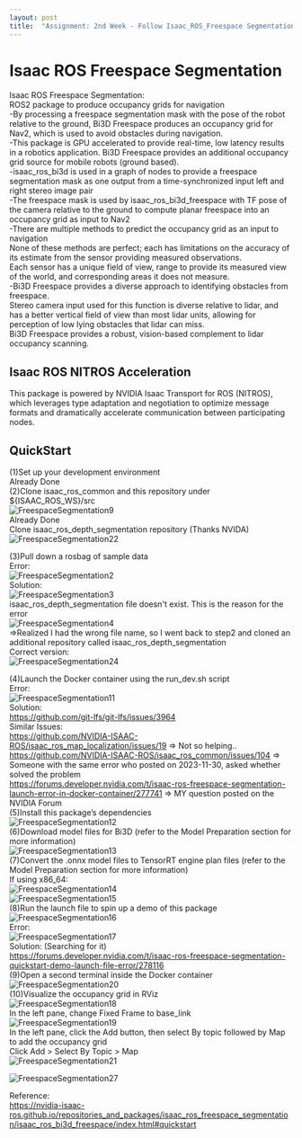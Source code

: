 ```yaml
---
layout: post
title:  "Assignment: 2nd Week - Follow Isaac_ROS_Freespace Segmentation Repository"
---
```

# Isaac ROS Freespace Segmentation
Isaac ROS Freespace Segmentation: <br/>
ROS2 package to produce occupancy grids for navigation <br/>
-By processing a freespace segmentation mask with the pose of the robot relative to the ground, Bi3D Freespace produces an occupancy grid for Nav2, which is used to avoid obstacles during navigation.  <br/>
-This package is GPU accelerated to provide real-time, low latency results in a robotics application. Bi3D Freespace provides an additional occupancy grid source for mobile robots (ground based). <br/>
-isaac_ros_bi3d is used in a graph of nodes to provide a freespace segmentation mask as one output from a time-synchronized input left and right stereo image pair <br/>
-The freespace mask is used by isaac_ros_bi3d_freespace with TF pose of the camera relative to the ground to compute planar freespace into an occupancy grid as input to Nav2  <br/>
-There are multiple methods to predict the occupancy grid as an input to navigation <br/> 
None of these methods are perfect; each has limitations on the accuracy of its estimate from the sensor providing measured observations.  <br/>
Each sensor has a unique field of view, range to provide its measured view of the world, and corresponding areas it does not measure.  <br/>
-Bi3D Freespace provides a diverse approach to identifying obstacles from freespace.  <br/>
Stereo camera input used for this function is diverse relative to lidar, and has a better vertical field of view than most lidar units, allowing for perception of low lying obstacles that lidar can miss.  <br/>
Bi3D Freespace provides a robust, vision-based complement to lidar occupancy scanning.  <br/>

## Isaac ROS NITROS Acceleration
This package is powered by NVIDIA Isaac Transport for ROS (NITROS), which leverages type adaptation and negotiation to optimize message formats and dramatically accelerate communication between participating nodes.  <br/>

## QuickStart
(1)Set up your development environment <br/>
Already Done <br/>
(2)Clone isaac_ros_common and this repository under ${ISAAC_ROS_WS}/src  <br/>
![FreespaceSegmentation9](https://github.com/growingpenguin/growingpenguin.github.io/assets/110277903/61bc70eb-c569-4da9-b5f0-0126d05c5d7b) <br/>
Already Done <br/>
Clone isaac_ros_depth_segmentation repository (Thanks NVIDA) <br/>
![FreespaceSegmentation22](https://github.com/growingpenguin/growingpenguin.github.io/assets/110277903/2aa54d86-73df-4571-bd46-adf0762bfacc) <br/>

(3)Pull down a rosbag of sample data  <br/>
Error: <br/>
![FreespaceSegmentation2](https://github.com/growingpenguin/growingpenguin.github.io/assets/110277903/dc3cdef3-f657-4720-970f-e2c3919951c7) <br/>
Solution: <br/>
![FreespaceSegmentation3](https://github.com/growingpenguin/growingpenguin.github.io/assets/110277903/3faf8ef4-8903-40a5-85a9-3a7ecc24da0c) <br/>
isaac_ros_depth_segmentation file doesn't exist. This is the reason for the error <br/>
![FreespaceSegmentation4](https://github.com/growingpenguin/growingpenguin.github.io/assets/110277903/259bbd19-6adc-4df5-a27e-5f2dd0b50ac4) <br/>
=>Realized I had the wrong file name, so I went back to step2 and cloned an additional repository called isaac_ros_depth_segmentation <br/> 
Correct version: <br/>
![FreespaceSegmentation24](https://github.com/growingpenguin/growingpenguin.github.io/assets/110277903/b50aed8c-d392-4ff4-a321-4b28ec57f3d6) <br/>


(4)Launch the Docker container using the run_dev.sh script <br/>
Error: <br/>
![FreespaceSegmentation11](https://github.com/growingpenguin/growingpenguin.github.io/assets/110277903/b817c811-4220-4c4f-89da-8ad3e69fd0b5) <br/>
Solution: <br/>
https://github.com/git-lfs/git-lfs/issues/3964 <br/>
Similar Issues: <br/>
https://github.com/NVIDIA-ISAAC-ROS/isaac_ros_map_localization/issues/19 => Not so helping.. <br/>
https://github.com/NVIDIA-ISAAC-ROS/isaac_ros_common/issues/104 => Someone with the same error who posted on 2023-11-30, asked whether solved the problem <br/>
https://forums.developer.nvidia.com/t/isaac-ros-freespace-segmentation-launch-error-in-docker-container/277741 => MY question posted on the NVIDIA Forum <br/>
(5)Install this package’s dependencies <br/>
![FreespaceSegmentation12](https://github.com/growingpenguin/growingpenguin.github.io/assets/110277903/3947acde-1be4-48ad-8233-8c0d6039d8d6) <br/>
(6)Download model files for Bi3D (refer to the Model Preparation section for more information) <br/>
![FreespaceSegmentation13](https://github.com/growingpenguin/growingpenguin.github.io/assets/110277903/a561cb71-5e6b-4e11-8f95-894fbcb4ef1d) <br/>
(7)Convert the .onnx model files to TensorRT engine plan files (refer to the Model Preparation section for more information) <br/>
If using x86_64: <br/>
![FreespaceSegmentation14](https://github.com/growingpenguin/growingpenguin.github.io/assets/110277903/33ec845d-1edb-4993-95e7-2a5d9a2403a4) <br/>
![FreespaceSegmentation15](https://github.com/growingpenguin/growingpenguin.github.io/assets/110277903/ba5e1446-0d77-4f86-a9ac-dbc838a7392d) <br/>
(8)Run the launch file to spin up a demo of this package <br/>
![FreespaceSegmentation16](https://github.com/growingpenguin/growingpenguin.github.io/assets/110277903/3a7feca4-4b47-4d3d-b54a-03d800a3b889) <br/>
Error: <br/>
![FreespaceSegmentation17](https://github.com/growingpenguin/growingpenguin.github.io/assets/110277903/f76d7187-7a24-4e0d-ad6f-3b59931b7d11) <br/>
Solution: (Searching for it) <br/>
https://forums.developer.nvidia.com/t/isaac-ros-freespace-segmentation-quickstart-demo-launch-file-error/278116 <br/>
(9)Open a second terminal inside the Docker container <br/>
![FreespaceSegmentation20](https://github.com/growingpenguin/growingpenguin.github.io/assets/110277903/beee0269-c6af-432e-8fb1-a7e59d76bd8b) <br/>
(10)Visualize the occupancy grid in RViz <br/>
![FreespaceSegmentation18](https://github.com/growingpenguin/growingpenguin.github.io/assets/110277903/bddbec4e-ad94-4789-ac9b-8d52d011fc47) <br/>
In the left pane, change Fixed Frame to base_link <br/>
![FreespaceSegmentation19](https://github.com/growingpenguin/growingpenguin.github.io/assets/110277903/ba7443ce-2844-4d96-a9f2-3cd9321104b2) <br/>
In the left pane, click the Add button, then select By topic followed by Map to add the occupancy grid <br/>
Click Add > Select By Topic > Map <br/>
![FreespaceSegmentation21](https://github.com/growingpenguin/growingpenguin.github.io/assets/110277903/da782996-9906-4071-a643-aa0c92cbd7aa)


![FreespaceSegmentation27](https://github.com/growingpenguin/growingpenguin.github.io/assets/110277903/e6a42de7-a25d-4eec-b029-53338362b3e4)


Reference: <br/>
https://nvidia-isaac-ros.github.io/repositories_and_packages/isaac_ros_freespace_segmentation/isaac_ros_bi3d_freespace/index.html#quickstart <br/>



